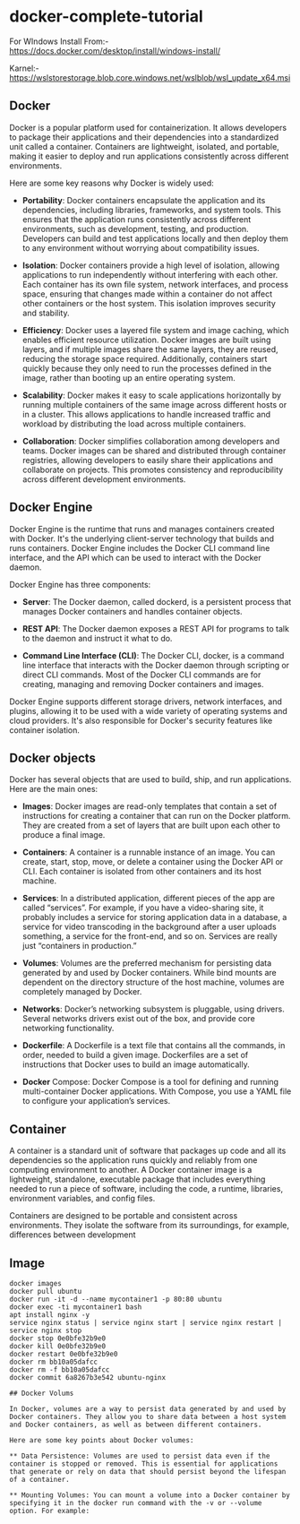 # docker-complete-tutorial

For WIndows
Install From:-
  https://docs.docker.com/desktop/install/windows-install/
  
  Karnel:-
  https://wslstorestorage.blob.core.windows.net/wslblob/wsl_update_x64.msi

## Docker
Docker is a popular platform used for containerization. It allows developers to package their applications and their dependencies into a standardized unit called a container. Containers are lightweight, isolated, and portable, making it easier to deploy and run applications consistently across different environments.

Here are some key reasons why Docker is widely used:

* **Portability**: Docker containers encapsulate the application and its dependencies, including libraries, frameworks, and system tools. This ensures that the application runs consistently across different environments, such as development, testing, and production. Developers can build and test applications locally and then deploy them to any environment without worrying about compatibility issues.

* **Isolation**: Docker containers provide a high level of isolation, allowing applications to run independently without interfering with each other. Each container has its own file system, network interfaces, and process space, ensuring that changes made within a container do not affect other containers or the host system. This isolation improves security and stability.

* **Efficiency**: Docker uses a layered file system and image caching, which enables efficient resource utilization. Docker images are built using layers, and if multiple images share the same layers, they are reused, reducing the storage space required. Additionally, containers start quickly because they only need to run the processes defined in the image, rather than booting up an entire operating system.

* **Scalability**: Docker makes it easy to scale applications horizontally by running multiple containers of the same image across different hosts or in a cluster. This allows applications to handle increased traffic and workload by distributing the load across multiple containers.

* **Collaboration**: Docker simplifies collaboration among developers and teams. Docker images can be shared and distributed through container registries, allowing developers to easily share their applications and collaborate on projects. This promotes consistency and reproducibility across different development environments.

## Docker Engine
Docker Engine is the runtime that runs and manages containers created with Docker. It's the underlying client-server technology that builds and runs containers. Docker Engine includes the Docker CLI command line interface, and the API which can be used to interact with the Docker daemon.

Docker Engine has three components:

* **Server**: The Docker daemon, called dockerd, is a persistent process that manages Docker containers and handles container objects.

* **REST API**: The Docker daemon exposes a REST API for programs to talk to the daemon and instruct it what to do.

* **Command Line Interface (CLI)**: The Docker CLI, docker, is a command line interface that interacts with the Docker daemon through scripting or direct CLI commands. Most of the Docker CLI commands are for creating, managing and removing Docker containers and images.

Docker Engine supports different storage drivers, network interfaces, and plugins, allowing it to be used with a wide variety of operating systems and cloud providers. It's also responsible for Docker's security features like container isolation.
## Docker objects

Docker has several objects that are used to build, ship, and run applications. Here are the main ones:

* **Images**: Docker images are read-only templates that contain a set of instructions for creating a container that can run on the Docker platform. They are created from a set of layers that are built upon each other to produce a final image.

* **Containers**: A container is a runnable instance of an image. You can create, start, stop, move, or delete a container using the Docker API or CLI. Each container is isolated from other containers and its host machine.

* **Services**: In a distributed application, different pieces of the app are called “services”. For example, if you have a video-sharing site, it probably includes a service for storing application data in a database, a service for video transcoding in the background after a user uploads something, a service for the front-end, and so on. Services are really just “containers in production.”

* **Volumes**: Volumes are the preferred mechanism for persisting data generated by and used by Docker containers. While bind mounts are dependent on the directory structure of the host machine, volumes are completely managed by Docker.

* **Networks**: Docker’s networking subsystem is pluggable, using drivers. Several networks drivers exist out of the box, and provide core networking functionality.

* **Dockerfile**: A Dockerfile is a text file that contains all the commands, in order, needed to build a given image. Dockerfiles are a set of instructions that Docker uses to build an image automatically.

* **Docker** Compose: Docker Compose is a tool for defining and running multi-container Docker applications. With Compose, you use a YAML file to configure your application’s services.

## Container
A container is a standard unit of software that packages up code and all its dependencies so the application runs quickly and reliably from one computing environment to another. A Docker container image is a lightweight, standalone, executable package that includes everything needed to run a piece of software, including the code, a runtime, libraries, environment variables, and config files.

Containers are designed to be portable and consistent across environments. They isolate the software from its surroundings, for example, differences between development

## Image
```
docker images
docker pull ubuntu
docker run -it -d --name mycontainer1 -p 80:80 ubuntu
docker exec -ti mycontainer1 bash
apt install nginx -y
service nginx status | service nginx start | service nginx restart | service nginx stop
docker stop 0e0bfe32b9e0
docker kill 0e0bfe32b9e0
docker restart 0e0bfe32b9e0
docker rm bb10a05dafcc
docker rm -f bb10a05dafcc
docker commit 6a8267b3e542 ubuntu-nginx

## Docker Volums

In Docker, volumes are a way to persist data generated by and used by Docker containers. They allow you to share data between a host system and Docker containers, as well as between different containers.

Here are some key points about Docker volumes:

** Data Persistence: Volumes are used to persist data even if the container is stopped or removed. This is essential for applications that generate or rely on data that should persist beyond the lifespan of a container.

** Mounting Volumes: You can mount a volume into a Docker container by specifying it in the docker run command with the -v or --volume option. For example:
